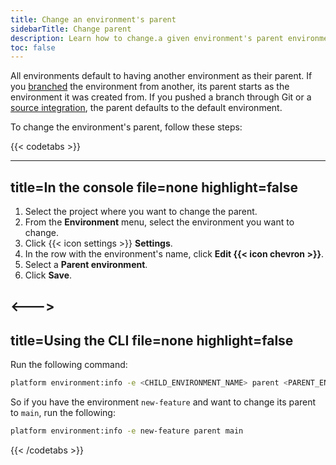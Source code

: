 ```yaml
---
title: Change an environment's parent
sidebarTitle: Change parent
description: Learn how to change.a given environment's parent environment.
toc: false
---
```


All environments default to having another environment as their parent.
If you [branched](../../other/glossary.md#branch) the environment from another,
its parent starts as the environment it was created from.
If you pushed a branch through Git or a [source integration](../../integrations/source/_index.md),
the parent defaults to the default environment.

To change the environment's parent, follow these steps:

{{< codetabs >}}

---
title=In the console
file=none
highlight=false
---

<!--This is in HTML to get the icon not to break the list. -->
<ol>
  <li>Select the project where you want to change the parent.</li>
  <li>From the <strong>Environment</strong> menu, select the environment you want to change.</li>
  <li>Click {{< icon settings >}} <strong>Settings</strong>.</li>
  <li>In the row with the environment's name, click <strong>Edit {{< icon chevron >}}</strong>.</li>
  <li>Select a <strong>Parent environment</strong>.</li>
  <li>Click <strong>Save</strong>.</li>
</ol>

<--->
---
title=Using the CLI
file=none
highlight=false
---

Run the following command:

```bash
platform environment:info -e <CHILD_ENVIRONMENT_NAME> parent <PARENT_ENVIRONMENT_NAME>
```

So if you have the environment `new-feature` and want to change its parent to `main`, run the following:

```bash
platform environment:info -e new-feature parent main
```

{{< /codetabs >}}
